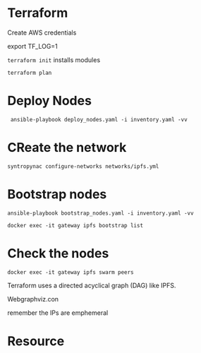 # Terraform

Create AWS credentials

export TF_LOG=1

`terraform init` installs modules

`terraform plan`

# Deploy Nodes

` ansible-playbook deploy_nodes.yaml -i inventory.yaml -vv`

# CReate the network

`syntropynac configure-networks networks/ipfs.yml`

# Bootstrap nodes

`ansible-playbook bootstrap_nodes.yaml -i inventory.yaml -vv`

`docker exec -it gateway ipfs bootstrap list`

# Check the nodes

`docker exec -it gateway ipfs swarm peers`

Terraform uses a directed acyclical graph (DAG) like IPFS.

Webgraphviz.con

remember the IPs are emphemeral

# Resource
